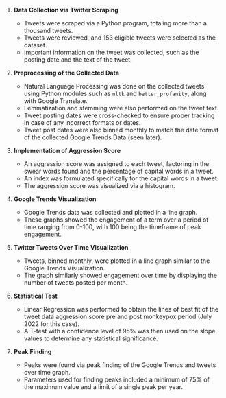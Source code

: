 1. **Data Collection via Twitter Scraping**
   - Tweets were scraped via a Python program, totaling more than a thousand tweets.
   - Tweets were reviewed, and 153 eligible tweets were selected as the dataset.
   - Important information on the tweet was collected, such as the posting date and the text of the tweet.

2. **Preprocessing of the Collected Data**
   - Natural Language Processing was done on the collected tweets using Python modules such as `nltk` and `better_profanity`, along with Google Translate.
   - Lemmatization and stemming were also performed on the tweet text.
   - Tweet posting dates were cross-checked to ensure proper tracking in case of any incorrect formats or dates.
   - Tweet post dates were also binned monthly to match the date format of the collected Google Trends Data (seen later).

3. **Implementation of Aggression Score**
   - An aggression score was assigned to each tweet, factoring in the swear words found and the percentage of capital words in a tweet.
   - An index was formulated specifically for the capital words in a tweet.
   - The aggression score was visualized via a histogram.

4. **Google Trends Visualization**
   - Google Trends data was collected and plotted in a line graph.
   - These graphs showed the engagement of a term over a period of time ranging from 0-100, with 100 being the timeframe of peak engagement.

5. **Twitter Tweets Over Time Visualization**
   - Tweets, binned monthly, were plotted in a line graph similar to the Google Trends Visualization.
   - The graph similarly showed engagement over time by displaying the number of tweets posted per month.

6. **Statistical Test**
   - Linear Regression was performed to obtain the lines of best fit of the tweet data aggression score pre and post monkeypox period (July 2022 for this case).
   - A T-test with a confidence level of 95% was then used on the slope values to determine any statistical significance.

7. **Peak Finding**
   - Peaks were found via peak finding of the Google Trends and tweets over time graph.
   - Parameters used for finding peaks included a minimum of 75% of the maximum value and a limit of a single peak per year.

   <br/>
   <br/>
   <br/>
